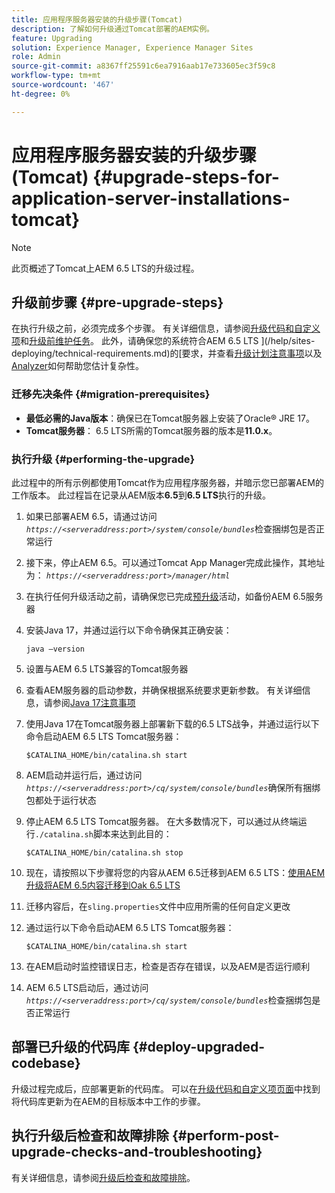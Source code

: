 ```yaml
---
title: 应用程序服务器安装的升级步骤(Tomcat)
description: 了解如何升级通过Tomcat部署的AEM实例。
feature: Upgrading
solution: Experience Manager, Experience Manager Sites
role: Admin
source-git-commit: a8367ff25591c6ea7916aab17e733605ec3f59c8
workflow-type: tm+mt
source-wordcount: '467'
ht-degree: 0%

---
```


# 应用程序服务器安装的升级步骤(Tomcat) {#upgrade-steps-for-application-server-installations-tomcat}

>[!NOTE]
>
>此页概述了Tomcat上AEM 6.5 LTS的升级过程。

## 升级前步骤 {#pre-upgrade-steps}

在执行升级之前，必须完成多个步骤。 有关详细信息，请参阅[升级代码和自定义项](/help/sites-deploying/upgrading-code-and-customizations.md)和[升级前维护任务](/help/sites-deploying/pre-upgrade-maintenance-tasks.md)。 此外，请确保您的系统符合AEM 6.5 LTS ](/help/sites-deploying/technical-requirements.md)的[要求，并查看[升级计划注意事项](/help/sites-deploying/upgrade-planning.md)以及[Analyzer](/help/sites-deploying/pattern-detector.md)如何帮助您估计复杂性。


### 迁移先决条件 {#migration-prerequisites}

* **最低必需的Java版本**：确保已在Tomcat服务器上安装了Oracle® JRE 17。
* **Tomcat服务器**： 6.5 LTS所需的Tomcat服务器的版本是&#x200B;**11.0.x**。

### 执行升级 {#performing-the-upgrade}

此过程中的所有示例都使用Tomcat作为应用程序服务器，并暗示您已部署AEM的工作版本。 此过程旨在记录从AEM版本&#x200B;**6.5**&#x200B;到&#x200B;**6.5 LTS**&#x200B;执行的升级。

1. 如果已部署AEM 6.5，请通过访问&#x200B;*`https://<serveraddress:port>/system/console/bundles`*&#x200B;检查捆绑包是否正常运行
1. 接下来，停止AEM 6.5。可以通过Tomcat App Manager完成此操作，其地址为： *`https://<serveraddress:port>/manager/html`*
1. 在执行任何升级活动之前，请确保您已完成[预升级](#pre-upgrade-steps)活动，如备份AEM 6.5服务器
1. 安装Java 17，并通过运行以下命令确保其正确安装：

   ```
   java –version
   ```

1. 设置与AEM 6.5 LTS兼容的Tomcat服务器
1. 查看AEM服务器的启动参数，并确保根据系统要求更新参数。 有关详细信息，请参阅[Java 17注意事项](/help/sites-deploying/custom-standalone-install.md#java-17-considerations-java-considerations)
1. 使用Java 17在Tomcat服务器上部署新下载的6.5 LTS战争，并通过运行以下命令启动AEM 6.5 LTS Tomcat服务器：

   ```
   $CATALINA_HOME/bin/catalina.sh start
   ```

1. AEM启动并运行后，通过访问&#x200B;*`https://<serveraddress:port>/cq/system/console/bundles`*&#x200B;确保所有捆绑包都处于运行状态
1. 停止AEM 6.5 LTS Tomcat服务器。 在大多数情况下，可以通过从终端运行`./catalina.sh`脚本来达到此目的：

   ```
   $CATALINA_HOME/bin/catalina.sh stop
   ```

1. 现在，请按照以下步骤将您的内容从AEM 6.5迁移到AEM 6.5 LTS：[使用AEM升级将AEM 6.5内容迁移到Oak 6.5 LTS](/help/sites-deploying/aem-65-to-aem-65lts-content-migration-using-oak-upgrade.md)
1. 迁移内容后，在`sling.properties`文件中应用所需的任何自定义更改
1. 通过运行以下命令启动AEM 6.5 LTS Tomcat服务器：

   ```
   $CATALINA_HOME/bin/catalina.sh start
   ```

1. 在AEM启动时监控错误日志，检查是否存在错误，以及AEM是否运行顺利
1. AEM 6.5 LTS启动后，通过访问&#x200B;*`https://<serveraddress:port>/cq/system/console/bundles`*&#x200B;检查捆绑包是否正常运行

## 部署已升级的代码库 {#deploy-upgraded-codebase}

升级过程完成后，应部署更新的代码库。 可以在[升级代码和自定义项页面](/help/sites-deploying/upgrading-code-and-customizations.md)中找到将代码库更新为在AEM的目标版本中工作的步骤。

## 执行升级后检查和故障排除 {#perform-post-upgrade-checks-and-troubleshooting}

有关详细信息，请参阅[升级后检查和故障排除](/help/sites-deploying/post-upgrade-checks-and-troubleshooting.md)。
